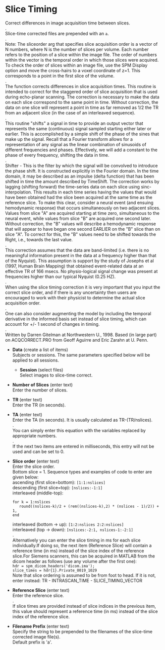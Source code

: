# Slice Timing  
Correct differences in image acquisition time between slices.   
.   
Slice-time corrected files are prepended with an ``a``.   
.   
Note: The sliceorder arg that specifies slice acquisition order is a vector of N numbers, where N is the number of slices per volume. Each number refers to the position of a slice within the image file. The order of numbers within the vector is the temporal order in which those slices were acquired. To check the order of slices within an image file, use the SPM Display option and move the cross-hairs to a voxel coordinate of z=1.  This corresponds to a point in the first slice of the volume.   
.   
The function corrects differences in slice acquisition times. This routine is intended to correct for the staggered order of slice acquisition that is used during echo-planar scanning. The correction is necessary to make the data on each slice correspond to the same point in time. Without correction, the data on one slice will represent a point in time as far removed as 1/2 the TR from an adjacent slice (in the case of an interleaved sequence).   
.   
This routine "shifts" a signal in time to provide an output vector that represents the same (continuous) signal sampled starting either later or earlier. This is accomplished by a simple shift of the phase of the sines that make up the signal. Recall that a Fourier transform allows for a representation of any signal as the linear combination of sinusoids of different frequencies and phases. Effectively, we will add a constant to the phase of every frequency, shifting the data in time.   
.   
Shifter - This is the filter by which the signal will be convolved to introduce the phase shift. It is constructed explicitly in the Fourier domain. In the time domain, it may be described as an impulse (delta function) that has been shifted in time the amount described by TimeShift. The correction works by lagging (shifting forward) the time-series data on each slice using sinc-interpolation. This results in each time series having the values that would have been obtained had the slice been acquired at the same time as the reference slice. To make this clear, consider a neural event (and ensuing hemodynamic response) that occurs simultaneously on two adjacent slices. Values from slice "A" are acquired starting at time zero, simultaneous to the neural event, while values from slice "B" are acquired one second later. Without correction, the "B" values will describe a hemodynamic response that will appear to have began one second EARLIER on the "B" slice than on slice "A". To correct for this, the "B" values need to be shifted towards the Right, i.e., towards the last value.   
.   
This correction assumes that the data are band-limited (i.e. there is no meaningful information present in the data at a frequency higher than that of the Nyquist). This assumption is support by the study of Josephs et al (1997, Human Brain Mapping)  that obtained event-related data at an effective TR of 166 msecs. No physio-logical signal change was present at frequencies higher than our typical Nyquist (0.25 HZ).   
.   
When using the slice timing correction it is very important that you input the correct slice order, and if there is any uncertainty then users are encouraged to work with their physicist to determine the actual slice acquisition order.   
.   
One can also consider augmenting the model by including the temporal derivative in the informed basis set instead of slice timing, which can account for +/- 1 second of changes in timing.   
.   
Written by Darren Gitelman at Northwestern U., 1998.  Based (in large part) on ACQCORRECT.PRO from Geoff Aguirre and Eric Zarahn at U. Penn.   

* **Data** (create a list of items)  
Subjects or sessions. The same parameters specified below will be applied to all sessions.   

    * **Session** (select files)  
    Select images to slice-time correct.   

* **Number of Slices** (enter text)  
Enter the number of slices.   

* **TR** (enter text)  
Enter the TR (in seconds).   

* **TA** (enter text)  
Enter the TA (in seconds). It is usually calculated as TR-(TR/nslices).   
.   
You can simply enter this equation with the variables replaced by appropriate numbers.   
.   
If the next two items are entered in milliseconds, this entry will not be used and can be set to 0.   

* **Slice order** (enter text)  
Enter the slice order.   
Bottom slice = 1. Sequence types and examples of code to enter are given below:   
    ascending (first slice=bottom): ``[1:1:nslices]``   
    descending (first slice=top): ``[nslices:-1:1]``   
    interleaved (middle-top):   
    ```   
    for k = 1:nslices   
       round((nslices-k)/2 + (rem((nslices-k),2) * (nslices - 1)/2)) + 1,   
    end   
    ```   
    interleaved (bottom -> up): ``[1:2:nslices 2:2:nslices]``   
    interleaved (top -> down): ``[nslices:-2:1, nslices-1:-2:1]``   
.   
Alternatively you can enter the slice timing in ms for each slice individually.If doing so, the next item (Reference Slice) will contain a reference time (in ms) instead of the slice index of the reference slice.For Siemens scanners, this can be acquired in MATLAB from the dicom header as follows (use any volume after the first one):   
   ``hdr = spm_dicom_headers('dicom.ima');``   
   ``slice_times = hdr{1}.Private_0019_1029``   
Note that slice ordering is assumed to be from foot to head. If it is not, enter instead: TR - INTRASCAN_TIME - SLICE_TIMING_VECTOR   

* **Reference Slice** (enter text)  
Enter the reference slice.   
.   
If slice times are provided instead of slice indices in the previous item, this value should represent a reference time (in ms) instead of the slice index of the reference slice.   

* **Filename Prefix** (enter text)  
Specify the string to be prepended to the filenames of the slice-time corrected image file(s).   
Default prefix is 'a'.   
